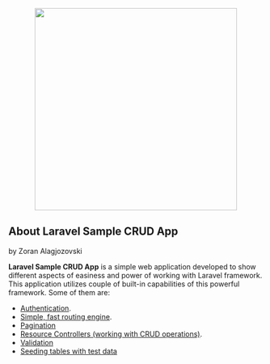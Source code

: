 <p align="center"><a href="https://laravel.com" target="_blank"><img src="https://raw.githubusercontent.com/laravel/art/master/logo-lockup/5%20SVG/2%20CMYK/1%20Full%20Color/laravel-logolockup-cmyk-red.svg" width="400"></a></p>


## About Laravel Sample CRUD App 
by Zoran Alagjozovski


**Laravel Sample CRUD App** is a simple web application developed to show different aspects of easiness and power of working with Laravel framework. This application utilizes couple of built-in capabilities of this powerful framework. Some of them are:

- [Authentication](https://laravel.com/docs/7.x/authentication).
- [Simple, fast routing engine](https://laravel.com/docs/routing).
- [Pagination](https://laravel.com/docs/7.x/pagination#introduction)
- [Resource Controllers (working with CRUD operations)](https://laravel.com/docs/7.x/controllers#resource-controllers).
- [Validation](https://laravel.com/docs/7.x/validation#introduction) 
- [Seeding tables with test data](https://laravel.com/docs/7.x/seeding#writing-seeders)
